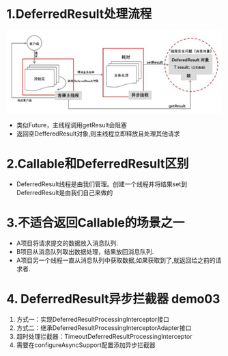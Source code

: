 # 1.DeferredResult处理流程
![](img/DeferedResult流程.jpg)
- 类似Future，主线程调用getResult会阻塞
- 返回空DefferedResult对象,则主线程立即释放且处理其他请求

# 2.Callable和DeferredResult区别
- DeferredResult线程是由我们管理。创建一个线程并将结果set到DeferredResult是由我们自己来做的

# 3.不适合返回Callable的场景之一
- A项目将请求提交的数据放入消息队列.
- B项目从消息队列取出数据处理，结果放回消息队列.
- A项目另一个线程一直从消息队列中获取数据,如果获取到了,就返回给之前的请求者.

# 4. DeferredResult异步拦截器 demo03
1. 方式一：实现DeferredResultProcessingInterceptor接口
2. 方式二：继承DeferredResultProcessingInterceptorAdapter接口
3. 超时处理拦截器：TimeoutDeferredResultProcessingInterceptor
4. 需要在configureAsyncSupport配置添加异步拦截器

